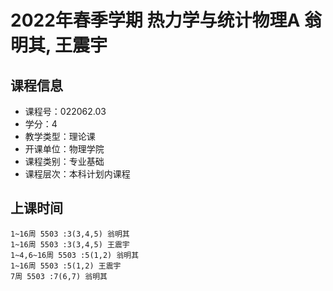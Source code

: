 # 2022年春季学期 热力学与统计物理A 翁明其, 王震宇






## 课程信息

- 课程号：022062.03
- 学分：4
- 教学类型：理论课
- 开课单位：物理学院
- 课程类别：专业基础
- 课程层次：本科计划内课程

## 上课时间

```
1~16周 5503 :3(3,4,5) 翁明其
1~16周 5503 :3(3,4,5) 王震宇
1~4,6~16周 5503 :5(1,2) 翁明其
1~16周 5503 :5(1,2) 王震宇
7周 5503 :7(6,7) 翁明其
```

